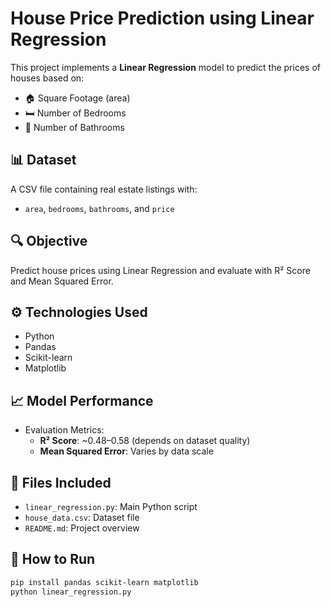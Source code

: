 # House Price Prediction using Linear Regression

This project implements a **Linear Regression** model to predict the prices of houses based on:

- 🏠 Square Footage (area)
- 🛏️ Number of Bedrooms
- 🛁 Number of Bathrooms

## 📊 Dataset
A CSV file containing real estate listings with:
- `area`, `bedrooms`, `bathrooms`, and `price`

## 🔍 Objective
Predict house prices using Linear Regression and evaluate with R² Score and Mean Squared Error.

## ⚙️ Technologies Used
- Python
- Pandas
- Scikit-learn
- Matplotlib

## 📈 Model Performance
- Evaluation Metrics:
  - **R² Score**: ~0.48–0.58 (depends on dataset quality)
  - **Mean Squared Error**: Varies by data scale

## 📎 Files Included
- `linear_regression.py`: Main Python script
- `house_data.csv`: Dataset file
- `README.md`: Project overview

## 🚀 How to Run
```bash
pip install pandas scikit-learn matplotlib
python linear_regression.py
